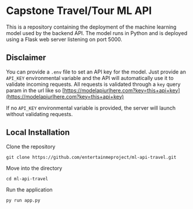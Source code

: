 # Capstone Travel/Tour ML API
This is a repository containing the deployment of the machine learning model used by the backend API. The model runs in Python and is deployed using a Flask web server listening on port 5000.

## Disclaimer
You can provide a `.env` file to set an API key for the model. Just provide an `API_KEY` environmental variable and the API will automatically use it to validate incoming requests.
All requests is validated through a `key` query param in the url like so [https://modelapiurlhere.com?key=this+api+key](https://modelapiurlhere.com?key=this+api+key)

If no `API_KEY` environmental variable is provided, the server will launch without validating requests.

## Local Installation
Clone the repository

    git clone https://github.com/entertainmeproject/ml-api-travel.git

Move into the directory

    cd ml-api-travel

Run the application

    py run app.py